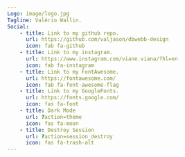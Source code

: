 ```yaml
---
Logo: image/logo.jpg
Tagline: Valério Wallin.
Social:
    - title: Link to my github repo.
      url: https://github.com/valjason/dbwebb-design
      icon: fab fa-github
    - title: Link to my instagram.
      url: https://www.instagram.com/viane.viana/?hl=en
      icon: fab fa-instagram
    - title: Link to my FontAwesome.
      url: https://fontawesome.com/
      icon: fab fa-font-awesome-flag
    - title: Link to my GoogleFonts.
      url: https://fonts.google.com/
      icon: fas fa-font
    - title: Dark Mode
      url: ?action=theme
      icon: fas fa-moon
    - title: Destroy Session
      url: ?action=session_destroy
      icon: fas fa-trash-alt
---
```

